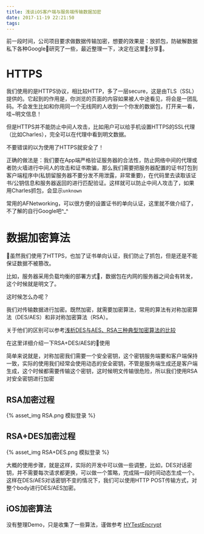 ```yaml
---
title: 浅谈iOS客户端与服务端传输数据加密
date: 2017-11-19 22:21:50
tags:
---
```


前一段时间，公司项目要求做数据传输加密，想要的效果是：放抓包，防破解数据
私下各种Google研究了一些，最近整理一下，决定在这里分享。

# HTTPS

我们使用的是HTTPS协议，相比较HTTP，多了一层secure，这是由TLS（SSL）提供的。它起到的作用是，你浏览的页面的内容如果被人中途看见，将会是一团乱码。不会发生比如和你用同一个无线网的人收到一个你发的数据包，打开来一看，哇~明文信息！

但是HTTPS并不能防止中间人攻击，比如用户可以给手机设置HTTPS的SSL代理（比如Charles），完全可以在代理中看到明文数据。

不要错误的以为使用了HTTPS就安全了！

正确的做法是：我们要在App端严格验证服务器的合法性，防止网络中间的代理或者防火墙进行中间人的攻击和证书欺骗，那么我们需要把服务器配置的证书打包到客户端程序中(私钥留服务器不要分发不用泄露，非常重要)，在代码里去读取该证书/公钥信息和服务器返回的进行匹配验证。这样就可以防止中间人攻击了，如果用Charles抓包，会显示`unknown`

常用的AFNetworking，可以很方便的设置证书的单向认证，这里就不做介绍了，不了解的自行Google吧^_^

# 数据加密算法

虽然我们使用了HTTPS，也加了证书单向认证，我们防止了抓包，但是还是不能保证数据不被篡改。

比如，服务器采用负载均衡的部署方式，数据包在内网的服务器之间会有转发，这个时候就是明文了。

这时候怎么办呢？

我们对传输数据进行加密。既然加密，就需要加密算法，常用的算法有对称加密算法（DES/AES）和非对称加密算法（RSA）。

关于他们的区别可以参考[浅析DES与AES、RSA三种典型加密算法的比较](http://www.jiamisoft.com/blog/21306-deses.html)

在这里详细介绍一下RSA+DES/AES的使用

简单来说就是，对称加密我们需要一个安全密钥，这个密钥服务端要和客户端保持一致，实际的使用我们经常会使用动态的安全密钥，不管是服务端生成还是客户端生成，这个时候都需要传输这个密钥，这时候明文传输很危险，所以我们使用RSA对安全密钥进行加密

## RSA加密过程

{% asset_img RSA.png 模拟登录 %}

## RSA+DES加密过程

{% asset_img RSA+DES.png 模拟登录 %}

大概的使用步骤，就是这样，实际的开发中可以做一些调整，比如，DES对话密钥，并不需要每次请求都更换，可以做一个策略，完成隔一段时间动态生成一个。这样在DES/AES对话密钥不变的情况下，我们可以使用HTTP POST传输方式，对整个body进行DES/AES加密。

## iOS加密算法

没有整理Demo，只是收集了一些算法，谨做参考
[HYTestEncrypt](https://github.com/huxiaoyang/HYTestEncrypt)